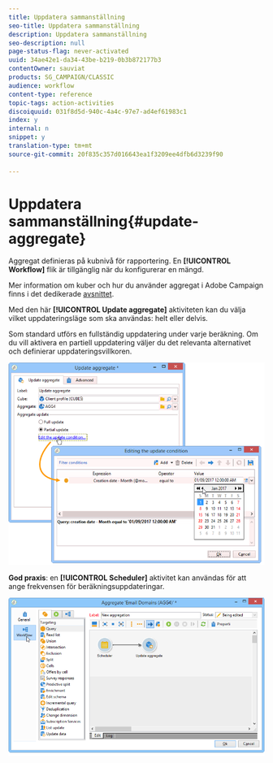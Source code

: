```yaml
---
title: Uppdatera sammanställning
seo-title: Uppdatera sammanställning
description: Uppdatera sammanställning
seo-description: null
page-status-flag: never-activated
uuid: 34ae42e1-da34-43be-b219-0b3b872177b3
contentOwner: sauviat
products: SG_CAMPAIGN/CLASSIC
audience: workflow
content-type: reference
topic-tags: action-activities
discoiquuid: 031f8d5d-940c-4a4c-97e7-ad4ef61983c1
index: y
internal: n
snippet: y
translation-type: tm+mt
source-git-commit: 20f835c357d016643ea1f3209ee4dfb6d3239f90

---
```



# Uppdatera sammanställning{#update-aggregate}

Aggregat definieras på kubnivå för rapportering. En **[!UICONTROL Workflow]** flik är tillgänglig när du konfigurerar en mängd.

Mer information om kuber och hur du använder aggregat i Adobe Campaign finns i det dedikerade [avsnittet](../../reporting/using/concepts-and-methodology.md#calculating-and-using-aggregates).

Med den här **[!UICONTROL Update aggregate]** aktiviteten kan du välja vilket uppdateringsläge som ska användas: helt eller delvis.

Som standard utförs en fullständig uppdatering under varje beräkning. Om du vill aktivera en partiell uppdatering väljer du det relevanta alternativet och definierar uppdateringsvillkoren.

![](assets/s_advuser_cube_agregate_05.png)

**God praxis**: en **[!UICONTROL Scheduler]** aktivitet kan användas för att ange frekvensen för beräkningsuppdateringar.

![](assets/s_advuser_cube_agregate_04.png)

